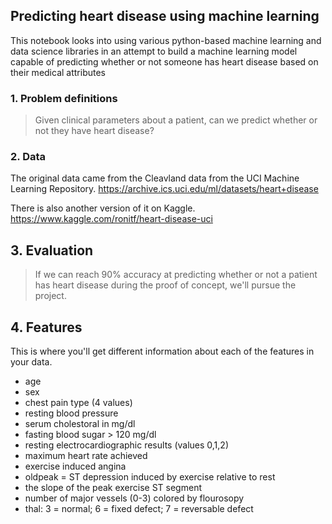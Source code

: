 ## Predicting heart disease using machine learning

This notebook looks into using various python-based machine learning and data science libraries in an attempt to build a machine learning model capable of predicting whether or not someone has heart disease based on their medical attributes

### 1. Problem definitions

> Given clinical parameters about a patient, can we predict whether or not they have heart disease?

### 2. Data 
The original data came from the Cleavland data from the UCI Machine Learning Repository.
https://archive.ics.uci.edu/ml/datasets/heart+disease

There is also another version of it on Kaggle.
https://www.kaggle.com/ronitf/heart-disease-uci

## 3. Evaluation

> If we can reach 90% accuracy at predicting whether or not a patient has heart disease during the proof of concept, we'll pursue the project.

## 4. Features

This is where you'll get different information about each of the features in your data.

* age
* sex
* chest pain type (4 values)
* resting blood pressure
* serum cholestoral in mg/dl
* fasting blood sugar > 120 mg/dl
* resting electrocardiographic results (values 0,1,2)
* maximum heart rate achieved
* exercise induced angina
* oldpeak = ST depression induced by exercise relative to rest
* the slope of the peak exercise ST segment
* number of major vessels (0-3) colored by flourosopy
* thal: 3 = normal; 6 = fixed defect; 7 = reversable defect
